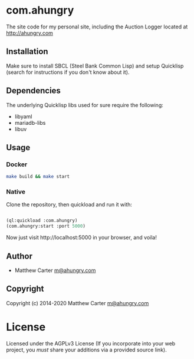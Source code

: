 # com.ahungry

The site code for my personal site, including the Auction Logger
located at http://ahungry.com

## Installation

Make sure to install SBCL (Steel Bank Common Lisp) and setup Quicklisp
(search for instructions if you don't know about it).

## Dependencies

The underlying Quicklisp libs used for sure require the following:

- libyaml
- mariadb-libs
- libuv

## Usage

### Docker

```sh
make build && make start
```

### Native

Clone the repository, then quickload and run it with:

```lisp

(ql:quickload :com.ahungry)
(com.ahungry:start :port 5000)

```

Now just visit http://localhost:5000 in your browser, and voila!

## Author

* Matthew Carter <m@ahungry.com>

## Copyright

Copyright (c) 2014-2020 Matthew Carter <m@ahungry.com>

# License

Licensed under the AGPLv3 License (If you incorporate into your web
project, you *must* share your additions via a provided source link).
